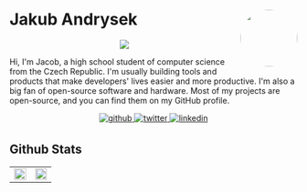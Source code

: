 # Jakub Andrysek <a href="https://kubaandrysek.cz/"><img align="right" src="https://avatars.githubusercontent.com/u/33494544?s=400&v=4" width="100" style="border-radius: 50%; "/></a>

<div align="center">
<a href="https://hits.seeyoufarm.com"><img src="https://hits.seeyoufarm.com/api/count/incr/badge.svg?url=https%3A%2F%2Fgithub.com%2FJakubAndrysek&count_bg=%2379C83D&title_bg=%23555555&icon=github.svg&icon_color=%23E7E7E7&title=views&edge_flat=true"/></a>
</div>


Hi, I'm Jacob, a high school student of computer science from the Czech Republic.
I'm usually building tools and products that make developers' lives easier and more productive.
I'm also a big fan of open-source software and hardware.
Most of my projects are open-source, and you can find them on my GitHub profile.

<div align="center">
<a href="https://github.com/JakubAndrysek" target="_blank">
<img src=https://img.shields.io/badge/github-%2324292e.svg?&style=for-the-badge&logo=github&logoColor=white alt=github style="margin-bottom: 5px;" />
</a>
<a href="https://twitter.com/KubaAndrysek" target="_blank">
<img src=https://img.shields.io/badge/twitter-%2300acee.svg?&style=for-the-badge&logo=twitter&logoColor=white alt=twitter style="margin-bottom: 5px;" />
</a>
<a href="https://linkedin.com/in/jakub-andrysek" target="_blank">
<img src=https://img.shields.io/badge/linkedin-%231E77B5.svg?&style=for-the-badge&logo=linkedin&logoColor=white alt=linkedin style="margin-bottom: 5px;" />
</a>
</div>

## Github Stats
<table align="center"><tr><td valign="top" width="49%">

<div align="center"><img src="https://github-readme-stats.vercel.app/api?username=JakubAndrysek&show_icons=true&count_private=true&hide_border=true&theme=dark#gh-dark-mode-only" align="center" style="width: 100%" /></div>

</td><td valign="top" width="49%">

<div align="center"><img src="https://github-readme-stats.vercel.app/api/top-langs/?username=JakubAndrysek&hide_border=true&layout=compact&count_private=true&theme=dark#gh-dark-mode-only" align="center" style="width: 100%" /></div>

</td></tr></table>